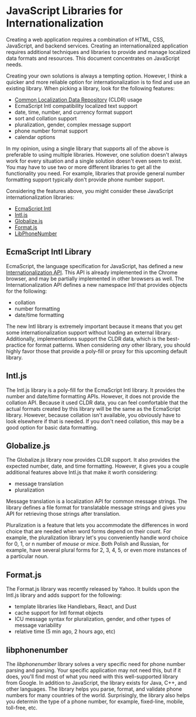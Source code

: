 # JavaScript Libraries for Internationalization

Creating a web application requires a combination of HTML, CSS, JavaScript, and backend services. Creating an internationalized application requires additional techniques and libraries to provide and manage localized data formats and resources. This document concentrates on JavaScript needs.

Creating your own solutions is always a tempting option. However, I think a quicker and more reliable option for internationalization is to find and use an existing library. When picking a library, look for the following features:


* [Common Localization Data Repository](http://cldr.unicode.org/#TOC-What-is-CLDR-) (CLDR) usage
* EcmaScript Intl compatibility localized text support
* date, time, number, and currency format support
* sort and collation support
* pluralization, gender, complex message support
* phone number format support
* calendar options


In my opinion, using a single library that supports all of the above is preferable to using multiple libraries. However, one solution doesn't always work for every situation and a single solution doesn't even seem to exist. You may have to use two or more different libraries to get all the functionality you need. For example, libraries that provide general number formatting support typically don't provide phone number support.  

Considering the features above, you might consider these JavaScript internationalization libraries:

* [EcmaScript Intl](http://www.ecma-international.org/flat/publications/Standards/Ecma-402.htm)
* [Intl.js](https://github.com/andyearnshaw/Intl.js)
* [Globalize.js](https://github.com/jquery/globalize) 
* [Format.js](http://formatjs.io/)
* [LibPhoneNumber](https://code.google.com/p/libphonenumber/)

## EcmaScript Intl Library

EcmaScript, the language specification for JavaScript, has defined a new [Internationalization API](http://www.ecma-international.org/ecma-402/1.0/index.html). This API is already implemented in the Chrome browser, and may be partially implemented in other browsers as well. The Internationalization API defines a new namespace *Intl* that provides objects for the following:

* collation
* number formatting
* date/time formatting

The new Intl library is extremely important because it means that you get some  internationalization support without loading an external library. Additionally, implementations support the CLDR data, which is the best-practice for format patterns. When considering *any* other library, you should highly favor those that provide a poly-fill or proxy for this upcoming default library.

## Intl.js

The Intl.js library is a poly-fill for the EcmaScript Intl library. It provides the number and date/time formatting APIs. However, it does not provide the collation API. Because it used CLDR data, you can feel comfortable that the actual formats created by this library will be the same as the EcmaScript library. However, because collation isn't available, you obviously have to look elsewhere if that is needed. If you don't need collation, this may be a good option for basic data formatting.

## Globalize.js

The Globalize.js library now provides CLDR support. It also provides the expected number, date, and time formatting. However, it gives you a couple additional features above Intl.js that make it worth considering:
* message translation
* pluralization

Message translation is a localization API for common message strings. The library defines a file format for translatable message strings and gives you API for retrieving those strings after translation.

Pluralization is a feature that lets you accommodate the differences in word choice that are needed when word forms depend on their count. For example, the pluralization library let's you conveniently handle word choice for 0, 1, or n number of *mouse* or *mice*. Both Polish and Russian, for example, have several plural forms for 2, 3, 4, 5, or even more instances of a particular noun.

## Format.js

The Format.js library was recently released by Yahoo. It builds upon the Intl.js library and adds support for the following:

* template libraries like Handlebars, React, and Dust
* cache support for Intl format objects
* ICU message syntax for pluralization, gender, and other types of message variability
* relative time (5 min ago, 2 hours ago, etc)

## libphonenumber

The *libphonenumber* library solves a very specific need for phone number parsing and parsing. Your specific application may not need this, but if it does, you'll find most of what you need with this well-supported library from Google. In addition to JavaScript, the library exists for Java, C++, and other languages. The library helps you parse, format, and validate phone numbers for many countries of the world. Surprisingly, the library also helps you determin the type of  a phone number, for example, fixed-line, mobile, toll-free, etc.
 
 
